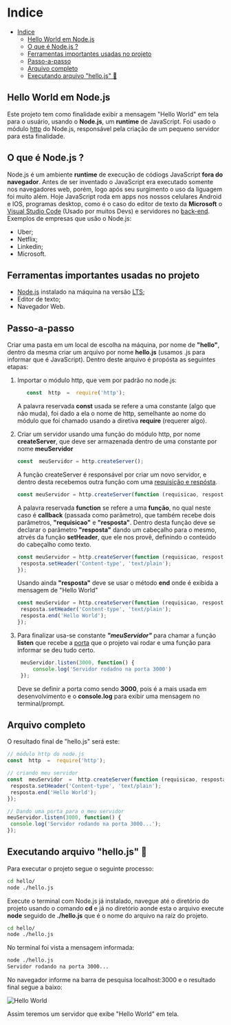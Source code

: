 # Indice
- [Indice](#indice)
	- [Hello World em Node.js](#hello-world-em-nodejs)
	- [O que é Node.js ?](#o-que-é-nodejs-)
	- [Ferramentas importantes usadas no projeto](#ferramentas-importantes-usadas-no-projeto)
	- [Passo-a-passo](#passo-a-passo)
	- [Arquivo completo](#arquivo-completo)
	- [Executando arquivo "hello.js" 🚀](#executando-arquivo-hellojs-)

## Hello World em Node.js

Este projeto tem como finalidade exibir a mensagem "Hello World" em tela para o usuário, usando o **Node.js**, um **runtime** de JavaScript. Foi usado o módulo [http](https://www.luiztools.com.br/post/http-para-programadores-node-js/) do Node.js, responsável pela criação de um pequeno servidor para esta finalidade.


## O que é Node.js ?

Node.js é um ambiente **runtime** de execução de códiogs JavaScript **fora do navegador**. Antes de ser inventado o JavaScript era executado somente nos navegadores web, porém, logo após seu surgimento o uso da liguagem foi muito além. 
Hoje JavaScript roda em apps nos nossos celulares Android e IOS, programas desktop, como é o caso do editor de texto da **Microsoft** o [Visual Studio Code](https://code.visualstudio.com/) (Usado por muitos Devs) e servidores no [back-end](https://www.digitalhouse.com/br/blog/back-end-o-que-e-para-que-serve-e-como-aprender).
Exemplos de empresas que usão o Node.js:

- Uber;
- Netflix;
- Linkedin;
- Microsoft.

## Ferramentas importantes usadas no projeto 

- [Node.js](https://nodejs.org/en/) instalado na máquina na versão [LTS](https://pt.wikipedia.org/wiki/Suporte_de_longo_prazo);
- Editor de texto;
- Navegador Web.

## Passo-a-passo

Criar uma pasta em um local de escolha na  máquina, por nome de **"hello"**, dentro da mesma criar um arquivo por nome **hello.js** (usamos .js para informar que é JavaScript). Dentro deste arquivo é propósta as seguintes etapas:

 1.  Importar o módulo http, que vem por padrão no node.js: 
 
	 ```js 
		const  http  =  require('http');	  
	 ```
	 A palavra reservada **const** usada se refere a uma constante (algo que não muda), foi dado a ela o nome de http, semelhante ao nome do módulo que foi chamado usando a diretiva **require** (requerer algo). 
	 
2. Criar um servidor usando uma função do módulo http, por nome **createServer**, que deve ser armazenada dentro de uma constante por nome **meuServidor**

	 ``` js 
	 const  meuServidor = http.createServer();	  
	 ```
      
    A função createServer é responsável por criar um novo servidor, e dentro desta recebemos outra função com uma [requisição e respósta](https://developer.mozilla.org/pt-BR/docs/Web/HTTP/Overview#:~:text=As%20mensagens%20enviadas%20pelo%20cliente,chamadas%20de%20respostas%20(responses)).
    
	
	```js 
	const meuServidor = http.createServer(function (requisicao, resposta) {});
	```

     A palavra reservada **function** se refere a uma **função**, no qual neste caso é **callback** (passada como parâmetro), que também recebe dois parâmetros, **"requisicao"**  e **"resposta"**. Dentro desta função deve se declarar o parâmetro **"resposta"** dando um cabeçalho para o mesmo, atrvés da função **setHeader**, que ele nos provê, definindo o conteúdo do cabeçalho como texto.

	```js 
	const meuServidor = http.createServer(function (requisicao, resposta) {
	 resposta.setHeader('Content-type', 'text/plain');
	});
	```
   Usando ainda **"resposta"** deve se usar o método **end** onde é exibida a mensagem de "Hello World"
	
	```js 
	const meuServidor = http.createServer(function (requisicao, resposta) {
	 resposta.setHeader('Content-type', 'text/plain');
	 resposta.end('Hello World');
	});	
	```
	 
3. Para finalizar usa-se constante ***"meuServidor"*** para chamar a função **listen** que recebe a <a  href="https://pt.wikipedia.org/wiki/Porta_(redes_de_computadores)">porta</a> que o projeto vai rodar e uma função para informar se deu tudo certo.
   
   ```js 
	meuServidor.listen(3000, function() {
		console.log('Servidor rodadno na porta 3000')
	});
   ```
    Deve se definir a porta como sendo **3000**, pois é a mais usada em desenvolvimento e o **console.log** para exibir uma mensagem no terminal/prompt.


## Arquivo completo

O resultado final de "hello.js" será este:

```js 	
// módulo http do node.js
const  http  =  require('http');

// criando meu servidor
const  meuServidor  =  http.createServer(function (requisicao, resposta) {
 resposta.setHeader('Content-type', 'text/plain');
 resposta.end('Hello World');
});

// Dando uma porta para o meu servidor
meuServidor.listen(3000, function() {
 console.log('Servidor rodando na porta 3000...');
});
```

## Executando arquivo "hello.js" 🚀

  
Para executar o projeto segue o seguinte processo: 

```bash     
cd hello/
node ./hello.js 
```

   Execute o terminal com Node.js já instalado, navegue até o diretório do projeto usando o comando **cd** e já no diretório aonde esta o arquivo execute **node** seguido de **./hello.js** que é o nome do arquivo na raiz do projeto.

```bash     
cd hello/
node ./hello.js 
```
   No terminal foi vista a mensagem informada:
   
```bash
node ./hello.js
Servidor rodando na porta 3000...
```

No navegador informe na barra de pesquisa localhost:3000 e o resultado final segue a baixo:

![Hello World](https://flaviocopes.com/docker-node-container-example/Screen%20Shot%202020-07-05%20at%2011.30.33.png)

Assim teremos um servidor que exibe "Hello World" em tela.